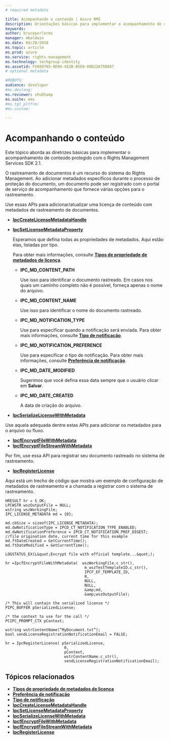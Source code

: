```yaml
---
# required metadata

title: Acompanhando o conteúdo | Azure RMS
description: Orientações básicas para implementar o acompanhamento de documento
keywords:
author: bruceperlerms
manager: mbaldwin
ms.date: 04/28/2016
ms.topic: article
ms.prod: azure
ms.service: rights-management
ms.technology: techgroup-identity
ms.assetid: F5089765-9D94-452B-85E0-00D22675D847
# optional metadata

#ROBOTS:
audience: developer
#ms.devlang:
ms.reviewer: shubhamp
ms.suite: ems
#ms.tgt_pltfrm:
#ms.custom:

---
```


# Acompanhando o conteúdo

Este tópico aborda as diretrizes básicas para implementar o acompanhamento de conteúdo protegido com o Rights Management Services SDK 2.1.

O rastreamento de documentos é um recurso do sistema do Rights Management. Ao adicionar metadados específicos durante o processo de proteção do documento, um documento pode ser registrado com o portal de serviço de acompanhamento que fornece várias opções para o rastreamento.

Use essas APIs para adicionar/atualizar uma licença de conteúdo com metadados de rastreamento de documentos.

-   [**IpcCreateLicenseMetadataHandle**](/rights-management/sdk/2.1/api/win/functions#msipc_ipccreatelicensemetadatahandle)
-   [**IpcSetLicenseMetadataProperty**](/rights-management/sdk/2.1/api/win/functions#msipc_ipcsetlicensemetadataproperty)

    Esperamos que defina todas as propriedades de metadados. Aqui estão elas, listadas por tipo.

    Para obter mais informações, consulte [**Tipos de propriedade de metadados de licença**](/rights-management/sdk/2.1/api/win/license%20metadata%20property%20types#msipc_license_metadata_property_types).

    -   **IPC\_MD\_CONTENT\_PATH**

        Use isso para identificar o documento rastreado. Em casos nos quais um caminho completo não é possível, forneça apenas o nome do arquivo.

    -   **IPC\_MD\_CONTENT\_NAME**

        Use isso para identificar o nome do documento rastreado.

    -   **IPC\_MD\_NOTIFICATION\_TYPE**

        Use para especificar quando a notificação será enviada. Para obter mais informações, consulte [**Tipo de notificação**](/rights-management/sdk/2.1/api/win/notification%20type#msipc_notification_type).

    -   **IPC\_MD\_NOTIFICATION\_PREFERENCE**

        Use para especificar o tipo de notificação. Para obter mais informações, consulte [**Preferência de notificação**](/rights-management/sdk/2.1/api/win/constants#msipc_notification_preference).

    -   **IPC\_MD\_DATE\_MODIFIED**

        Sugerimos que você defina essa data sempre que o usuário clicar em **Salvar**.

    -   **IPC\_MD\_DATE\_CREATED**

        A data de criação do arquivo.

-   [**IpcSerializeLicenseWithMetadata**](/rights-management/sdk/2.1/api/win/functions#msipc_ipcserializelicensemetadata)

Use aquela adequada dentre estas APIs para adicionar os metadados para o arquivo ou fluxo.

-   [**IpcfEncryptFileWithMetadata**](/rights-management/sdk/2.1/api/win/functions#msipc_ipcfencryptfilewithmetadata)
-   [**IpcfEncryptFileStreamWithMetadata**](/rights-management/sdk/2.1/api/win/functions#msipc_ipcfencryptfilestreamwithmetadata)

Por fim, use essa API para registrar seu documento rastreado no sistema de rastreamento.

-   [**IpcRegisterLicense**](/rights-management/sdk/2.1/api/win/functions#msipc_ipcregisterlicense)

Aqui está um trecho de código que mostra um exemplo de configuração de metadados de rastreamento e a chamada a registrar com o sistema de rastreamento.



    HRESULT hr = S_OK;
    LPCWSTR wszOutputFile = NULL;
    wstring wszWorkingFile;
    IPC_LICENSE_METADATA md = {0};

    md.cbSize = sizeof(IPC_LICENSE_METADATA);
    md.dwNotificationType = IPCD_CT_NOTIFICATION_TYPE_ENABLED;
    md.dwNotificationPreference = IPCD_CT_NOTIFICATION_PREF_DIGEST;
    //file origination date, current time for this example
    md.ftDateCreated = GetCurrentTime();
    md.ftDateModified = GetCurrentTime();

    LOGSTATUS_EX(L&quot;Encrypt file with official template...&quot;);

    hr =IpcfEncryptFileWithMetadata(  wszWorkingFile.c_str(),
                                       m_wszTestTemplateID.c_str(),
                                       IPCF_EF_TEMPLATE_ID,
                                       0,
                                       NULL,
                                       NULL,
                                       &amp;md,
                                       &amp;wszOutputFile);

    /* This will contain the serialized license */
    PIPC_BUFFER pSerializedLicense;

    /* the context to use for the call */
    PCIPC_PROMPT_CTX pContext;

    wstring wstrContentName(“MyDocument.txt”);
    bool sendLicenseRegistrationNotificationEmail = FALSE;

    hr = IpcRegisterLicense( pSerializedLicense,
                              0,
                              pContext,
                              wstrContentName.c_str(),
                              sendLicenseRegistrationNotificationEmail);


## Tópicos relacionados


* [**Tipos de propriedade de metadados de licença**](/rights-management/sdk/2.1/api/win/license%20metadata%20property%20types#msipc_license_metadata_property_types)
* [**Preferência de notificação**](/rights-management/sdk/2.1/api/win/constants#msipc_notification_preference)
* [**Tipo de notificação**](/rights-management/sdk/2.1/api/win/notification%20type#msipc_notification_type)
* [**IpcCreateLicenseMetadataHandle**](/rights-management/sdk/2.1/api/win/functions#msipc_ipccreatelicensemetadatahandle)
* [**IpcSetLicenseMetadataProperty**](/rights-management/sdk/2.1/api/win/functions#msipc_ipcsetlicensemetadataproperty)
* [**IpcSerializeLicenseWithMetadata**](/rights-management/sdk/2.1/api/win/functions#msipc_ipcserializelicensemetadata)
* [**IpcfEncryptFileWithMetadata**](/rights-management/sdk/2.1/api/win/functions#msipc_ipcfencryptfilewithmetadata)
* [**IpcfEncryptFileStreamWithMetadata**](/rights-management/sdk/2.1/api/win/functions#msipc_ipcfencryptfilestreamwithmetadata)
* [**IpcRegisterLicense**](/rights-management/sdk/2.1/api/win/functions#msipc_ipcregisterlicense)
 

 


<!--HONumber=May16_HO2-->


